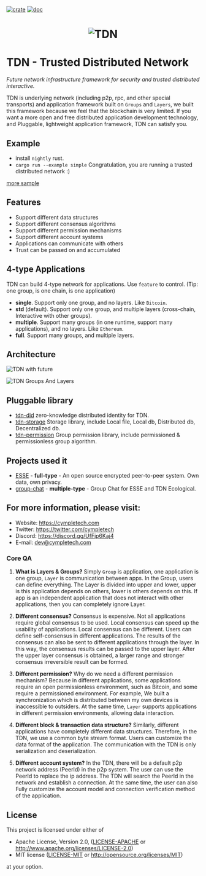 [![crate](https://img.shields.io/badge/crates.io-v0.6.2-green.svg)](https://crates.io/crates/tdn) [![doc](https://img.shields.io/badge/docs.rs-v0.6.2-blue.svg)](https://docs.rs/tdn)

<h1 align="center"><img src="https://cympletech.com/screenshots/tdn_words_logo.png" alt="TDN"></h1>

# TDN - Trusted Distributed Network
*Future network infrastructure framework for security and trusted distributed interactive.*

TDN is underlying network (including p2p, rpc, and other special transports) and application framework built on `Groups` and `Layers`, we built this framework because we feel that the blockchain is very limited. If you want a more open and free distributed application development technology, and Pluggable, lightweight application framework, TDN can satisfy you.

## Example
- install `nightly` rust.
- `cargo run --example simple` Congratulation, you are running a trusted distributed network :)

[more sample](./examples)

## Features
- Support different data structures
- Support different consensus algorithms
- Support different permission mechanisms
- Support different account systems
- Applications can communicate with others
- Trust can be passed on and accumulated

## 4-type Applications
TDN can build 4-type network for applications.
Use `feature` to control. (Tip: one group, is one chain, is one application)

- **single**. Support only one group, and no layers. Like `Bitcoin`.
- **std** (default). Support only one group, and multiple layers (cross-chain, Interactive with other groups).
- **multiple**. Support many groups (in one runtime, support many applications), and no layers. Like `Ethereum`.
- **full**. Support many groups, and multiple layers.

## Architecture
![TDN with future](https://cympletech.com/screenshots/TDN_future.jpg)

![TDN Groups And Layers](https://cympletech.com/screenshots/TDN_groups_layers.jpg)

## Pluggable library
- [tdn-did](https://github.com/cympletech/tdn-did) zero-knowledge distributed identity for TDN.
- [tdn-storage](https://github.com/cympletech/tdn-storage) Storage library, include Local file, Local db, Distributed db, Decentralized db.
- [tdn-permission](https://github.com/cympletech/tdn-permission) Group permission library, include permissioned & permissionless group algorithm.

## Projects used it
- [ESSE](https://github.com/CympleTech/esse) - **full-type** - An open source encrypted peer-to-peer system. Own data, own privacy.
- [group-chat](https://github.com/CympleTech/group-chat) - **multiple-type** - Group Chat for ESSE and TDN Ecological.

## For more information, please visit:
- Website: https://cympletech.com
- Twitter: https://twitter.com/cympletech
- Discord: https://discord.gg/UfFjp6Kaj4
- E-mail: dev@cympletech.com

### Core QA
1. **What is Layers & Groups?**
Simply `Group` is application, one application is one group, `Layer` is communication between apps. In the Group, users can define everything. The Layer is divided into upper and lower, upper is this application depends on others, lower is others depends on this. If app is an independent application that does not interact with other applications, then you can completely ignore Layer.

2. **Different consensus?**
Consensus is expensive. Not all applications require global consensus to be used. Local consensus can speed up the usability of applications. Local consensus can be different. Users can define self-consensus in different applications. The results of the consensus can also be sent to different applications through the layer. In this way, the consensus results can be passed to the upper layer. After the upper layer consensus is obtained, a larger range and stronger consensus irreversible result can be formed.

3. **Different permission?**
Why do we need a different permission mechanism? Because in different applications, some applications require an open permissionless environment, such as Bitcoin, and some require a permissioned environment. For example, We built a synchronization which is distributed between my own devices is inaccessible to outsiders. At the same time, `Layer` supports applications in different permission environments, allowing data interaction.

4. **Different block & transaction data structure?**
Similarly, different applications have completely different data structures. Therefore, in the TDN, we use a common byte stream format. Users can customize the data format of the application. The communication with the TDN is only serialization and deserialization.

5. **Different account system?**
In the TDN, there will be a default p2p network address (PeerId) in the p2p system. The user can use the PeerId to replace the ip address. The TDN will search the PeerId in the network and establish a connection. At the same time, the user can also Fully customize the account model and connection verification method of the application.

## License

This project is licensed under either of

 * Apache License, Version 2.0, ([LICENSE-APACHE](LICENSE-APACHE) or
   http://www.apache.org/licenses/LICENSE-2.0)
 * MIT license ([LICENSE-MIT](LICENSE-MIT) or
   http://opensource.org/licenses/MIT)

at your option.
